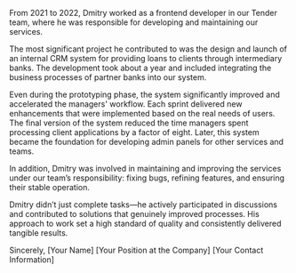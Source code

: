 From 2021 to 2022, Dmitry worked as a frontend developer in our Tender team, where he was responsible for developing and maintaining our services.

The most significant project he contributed to was the design and launch of an internal CRM system for providing loans to clients through intermediary banks. The development took about a year and included integrating the business processes of partner banks into our system.

Even during the prototyping phase, the system significantly improved and accelerated the managers' workflow. Each sprint delivered new enhancements that were implemented based on the real needs of users. The final version of the system reduced the time managers spent processing client applications by a factor of eight. Later, this system became the foundation for developing admin panels for other services and teams.

In addition, Dmitry was involved in maintaining and improving the services under our team’s responsibility: fixing bugs, refining features, and ensuring their stable operation.

Dmitry didn’t just complete tasks—he actively participated in discussions and contributed to solutions that genuinely improved processes. His approach to work set a high standard of quality and consistently delivered tangible results.

Sincerely,
[Your Name]
[Your Position at the Company]
[Your Contact Information]